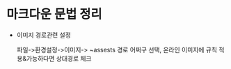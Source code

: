 # 마크다운 문법 정리

* 이미지 경로관련 설정 

  파일->환경설정->이미지-> ~assests 경로 어쩌구 선택, 온라인 이미지에 규칙 적용&가능하다면 상대경로 체크

  